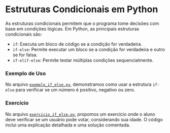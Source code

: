 # Estruturas Condicionais em Python

As estruturas condicionais permitem que o programa tome decisões com base em condições lógicas. Em Python, as principais estruturas condicionais são:

- `if`: Executa um bloco de código se a condição for verdadeira.
- `if-else`: Permite executar um bloco se a condição for verdadeira e outro se for falsa.
- `if-elif-else`: Permite testar múltiplas condições sequencialmente.

### **Exemplo de Uso**
No arquivo [`exemplo_if_else.py`](exemplos/exemplo_if_else.py), demonstramos como usar a estrutura `if-else` para verificar se um número é positivo, negativo ou zero.

### **Exercício**
No arquivo [`exercicio_if_else.py`](exercicios/exercicio_if_else.py), propomos um exercício onde o aluno deve verificar se um usuário pode votar, considerando sua idade. O código inclui uma explicação detalhada e uma solução comentada.
